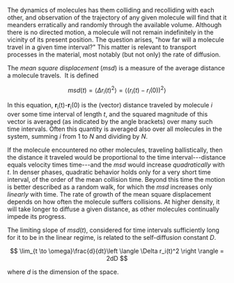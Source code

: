

The dynamics of molecules has them colliding and recolliding with each other, and observation of the trajectory of any given molecule will find that it meanders erratically and randomly through the available volume.  Although there is no directed motion, a molecule will not remain indefinitely in the vicinity of its present position.  The question arises, &quot;how far will a molecule travel in a given time interval?&quot;  This matter is relevant to transport processes in the material, most notably (but not only) the rate of diffusion.

The *mean square displacement* (*msd*) is a measure of the average distance a molecule travels. &nbsp;It is defined



$$
msd(t) = \left \langle \Delta r_i(t)^2\right \rangle = \left \langle (r_i(t) -r_i(0))^2 \right \rangle
$$



In this equation, **r**<sub>i</sub>(t)-**r**<sub>i</sub>(0) is the (vector) distance traveled by molecule *i* over some time interval of length *t*, and the squared magnitude of this vector is averaged&nbsp;(as indicated by the angle brackets) over many such time intervals.  Often this quantity is averaged also over all molecules in the system, summing *i* from 1 to *N* and dividing by *N*.

If the molecule encountered no other molecules, traveling ballistically, then the distance it traveled would be proportional to the time interval---distance equals velocity times time---and the *msd* would increase *quadratically* with *t*.  In denser phases, quadratic behavior holds only for a very short time interval, of the order of the mean collision time.  Beyond this time the motion is better described as a random walk, for which the *msd* increases only *linearly* with time.  The rate of growth of the mean square displacement depends on how often the molecule suffers collisions.  At higher density, it will take longer to diffuse a given distance, as other molecules continually impede its progress.

The limiting slope of *msd*(*t*), considered for time intervals sufficiently long for it to be in the linear regime, is related to the self-diffusion constant *D*.



$$
\lim_{t \to \omega}\frac{d}{dt}\left \langle \Delta r_i(t)^2 \right \rangle = 2dD
$$



where *d* is the dimension of the space.